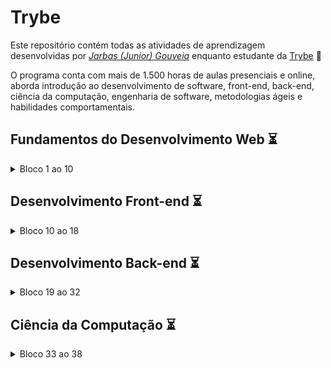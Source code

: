 # Trybe

Este repositório contém todas as atividades de aprendizagem desenvolvidas por _[Jarbas (Junior) Gouveia](https://www.linkedin.com/in/jarbasgouveia/)_ enquanto estudante da [Trybe](https://www.betrybe.com/) :rocket:

O programa conta com mais de 1.500 horas de aulas presenciais e online, aborda introdução ao desenvolvimento de software, front-end, back-end, ciência da computação, engenharia de software, metodologias ágeis e habilidades comportamentais.

## Fundamentos do Desenvolvimento Web :hourglass_flowing_sand:

<details>
<summary>Bloco 1 ao 10</summary>

#### Bloco 1: Introdução - Unix & Shell

-  [x] 1-3: _Fundamentos do Desenvolvimento Web_
-  [x] 1-3: _Introdução - Unix & Shell_
-  [x] 1-3: _Unix & Shell- Part 1_
-  [x] 1-4: _Unix & Shell- Part 2_

##### Bloco 2: Git & GitHub e Internet

-  [x] 2-1: _Git & GitHub - O que é e para que serve_
-  [x] 2-2: _Git & GitHub - Entendendo os comandos_
-  [ ] 2-3: _Internet - Entendendo como ela funciona_

##### Bloco 3: Introdução - HTML & CSS

-  [ ] 3-1: _Introdução - HTML & CSS_
-  [ ] 3-1: _HTML & CSS - Estruturas de página_
-  [ ] 3-2: _HTML & CSS - Primeiros passos em CSS_
-  [ ] 3-3: _HTML & CSS - Seletores e posicionamento_
-  [ ] 3-4: _HTML Semântico_
-  [ ] 3-5: _[Projeto - Lessons Learned]()_

##### Bloco 4: Introdução - JavaScript e Lógica de Programação

-  [ ] 4-1: _Introdução - JavaScript_
-  [ ] 4-1: _JavaScript - Primeiros passos_
-  [ ] 4-2: _JavaScript - Array e loop For_
-  [ ] 4-3: _JavaScript - Lógica de Programação e Algoritmos_
-  [ ] 4-4: _JavaScript - Objetos e funções_
-  [ ] 4-5: _[Projeto - Playground Functions]()_

##### Bloco 5: JavaScript: DOM, Eventos e Web Storage

-  [ ] 5-1: _JavaScript - DOM e seletores_
-  [ ] 5-2: _JavaScript - Trabalhando com elementos_
-  [ ] 5-3: _JavaScript - Eventos_
-  [ ] 5-4: _JavaScript - Web Storage_
-  [ ] 5-5: _Fundamentos - JavaScript - Projetos_
-  [ ] 5-5: _[Projeto - Arte com Pixels]()_
-  [ ] 5-6: _[Projeto - Lista de tarefas]()_
-  [ ] 5-7: _[Projeto (Bônus) - Meme Generator]()_
-  [ ] 5-7: _[Projeto (Bônus) - Adivinhe a Cor]()_
-  [ ] 5-7: _[Projeto (Bônus) - Carta Misteriosa]()_

##### Bloco 6: HTML & CSS: Forms, Flexbox e Responsivo

-  [ ] 6-1: _HTML & CSS - Forms_
-  [ ] 6-2: _Bibliotecas JavaScript e Frameworks CSS_
-  [ ] 6-3: _Introdução - CSS Flexbox_
-  [ ] 6-3: _CSS Flexbox - Part 1_
-  [ ] 6-4: _CSS Flexbox - Part 2_
-  [ ] 6-5: _CSS Responsivo - Mobile First_
-  [ ] 6-6: _[Projeto - Trybewarts]()_

##### Bloco 7: Introdução à JavaScript ES6 e Testes Unitários

-  [ ] 7-1: _JavaScript ES6 - let, const, arrow functions e template literals_
-  [ ] 7-2: _JavaScript ES6 - Fluxo de exceção e Objetos_
-  [ ] 7-3: _Primeiros passos em Jest_
-  [ ] 7-4: _[Projeto - JavaScript Testes Unitários]()_

##### Bloco 8: Higher Order Functions do JavaScript ES6

-  [ ] 8-1: _JavaScript ES6 - Introdução a Higher Order Functions_
-  [ ] 8-2: _JavaScript ES6 - Higher Order Functions - forEach, find, some, every, sort_
-  [ ] 8-3: _JavaScript ES6 - Higher Order Functions - map e filter_
-  [ ] 8-4: _JavaScript ES6 - Higher Order Functions - reduce_
-  [ ] 8-5: _JavaScript ES6 - spread operator, rest parameter, destructuring e mais_
-  [ ] 8-6: _[Projeto - Zoo functions]()_

##### Bloco 9: JavaScript e Testes Assíncronos

-  [ ] 9-1: _JavaScript Assíncrono e Callbacks_
-  [ ] 9-2: _JavaScript Assíncrono - Fetch API e async/await_
-  [ ] 9-3: _Jest - Testes Assíncronos_
-  [ ] 9-4: _[Projeto - Carrinho de Compras]()_
</details>

## Desenvolvimento Front-end :hourglass_flowing_sand:

<details>
<summary>Bloco 10 ao 18</summary>
  
##### Bloco 10: Introdução à React
- [ ] 10-1: _Introdução - Front-end_
- [ ] 10-1: _Introdução - React_
- [ ] 10-1: _'Hello, world' no React!_
- [ ] 10-2: _Componentes React_
- [ ] 10-3: _[Projeto - Sistema Solar]()_
##### Bloco 11: Componentes com Estado, Eventos e Formulários com React
- [ ] 11-1: _Componentes com estado e eventos_
- [ ] 11-2: _Formulários no React_
- [ ] 11-3: _[Projeto - Tryunfo]()_
##### Bloco 12: Ciclo de Vida de Componentes e React Router
- [ ] 12-1: _Ciclo de vida de componentes_
- [ ] 12-2: _React Router_
- [ ] 12-3: _[Projeto - TrybeTunes]()_
##### Bloco 13: Metodologias Ágeis
- [ ] 13-1: _Metodologias Ágeis_
- [ ] 13-2: _[Projeto - Frontend Online Store]()_
##### Bloco 14: Testes automatizados com React Testing Library
- [ ] 14-1: _RTL - Primeiros passos_
- [ ] 14-2: _RTL - Mocks e Inputs_
- [ ] 14-3: _RTL - Terstando React Router_
- [ ] 14-4: _[Projeto - Testes em React]()_
##### Bloco 15: Gerenciamento de estado com Redux
- [ ] 15-1: _Introdução ao Redux - O estado global da aplicação_
- [ ] 15-2: _Usando o Redux no React_
- [ ] 15-3: _Usando o Redux no React - Prática_
- [ ] 15-4: _Usando o Redux no React - Actions Assíncronas_
- [ ] 15-5: _Testes em React-Redux_
- [ ] 15-6: _[Projeto - Trybe Wallet]()_
##### Bloco 16: Projeto Jogo de Trivia
- [ ] 16-1: _[Projeto - Jogo de Trivia]()_
##### Bloco 17: Context API e React Hooks
- [ ] 17-1: _Context API do React_
- [ ] 17-2: _React Hooks - useState e useContext_
- [ ] 17-3: _React Hooks - useEffect e Hooks customizados_
- [ ] 17-4: _[Projeto - StarWars Datatable com Context API e Hooks]()_
##### Bloco 18: Projeto App de Receitas
- [ ] 18-1: _[Projeto - App de Receitas]()_
</details>

## Desenvolvimento Back-end :hourglass_flowing_sand:

<details>
<summary>Bloco 19 ao 32</summary>
  
##### Bloco 19: Docker: Utilizando Containers
- [ ] 19-1: _Introdução - Back-end_
- [ ] 19-1: _Utilizando Containers - Docker_
- [ ] 19-2: _Manipulação e Criação de Imagens no Docker_
- [ ] 19-3: _Orquestrando Containers com Docker Compose_
- [ ] 19-4: _[Projeto - Docker To do-List]()_
##### Bloco 20: Introdução à SQL
- [ ] 20-1: _Introdução - Bancos de dados relacionais_
- [ ] 20-1: _Banco de dados SQL_
- [ ] 20-2: _Encontrando dados em um banco de dados_
- [ ] 20-3: _Filtrando dados de forma específica_
- [ ] 20-4: _Manipulando tabelas_
- [ ] 20-5: _[Projeto - All For One]()_
##### Bloco 21: Funções SQL, JOINs e Normalização
- [ ] 21-1: _Funções mais usadas no SQL_
- [ ] 21-2: _Descomplicando JOINs_
- [ ] 21-3: _Transformando ideias em um modelo de banco de dados_
- [ ] 21-4: _Aula ao vivo + [Projeto - Vocabulary Booster]()_
##### Bloco 22: Introdução ao desenvolvimento Web com Node.js
- [ ] 22-1: _Intro - Node.js_
- [ ] 22-1: _Node.js - Um motor JavaScript_
- [ ] 22-2: _Node.js - Fluxo Assíncrono_
- [ ] 22-3: _Mocha, Chai e Sinon - Testes de Back-end com Node.js_
- [ ] 22-4: _Express - HTTP com Node.js_
- [ ] 22-5: _Express - Middlewares_
- [ ] 22-6: _[Projeto - Talker Manager]()_
##### Bloco 23: Node.js: Camada de Serviço e Arquitetura Rest e Restful
- [ ] 23-1: _Introdução - Arquitetura de Software_
- [ ] 23-1: _Arquitetura de Software - Camada de Model_
- [ ] 23-2: _Arquitetura de Software - Camada de Controller e Service_
- [ ] 23-3: _Arquitetura Web - Rest e Restful_
- [ ] 23-4: _Arquitetura de Software - Testando as Camadas_
- [ ] 23-5: _[Projeto - Store Manager]()_
##### Bloco 24: Node.js: ORM e Autenticação
- [ ] 24-1: _Introdução - Node.js: ORM e Autenticação_
- [ ] 24-1: _ORM - Interface da aplicação com o banco de dados_
- [ ] 24-2: _ORM - Associations_
- [ ] 24-3: _JWT - (JSON Web Token)_
- [ ] 24-4: _Testando APIs com Testes de Integração_
- [ ] 24-5: _[Projeto - API de Blogs]()_
##### Bloco 25: Deployment
- [ ] 25-1: _Introdução - Deploy_
- [ ] 25-1: _Infraestrutura - Deploy com Heroku_
- [ ] 25-2: _Deploy Docker & Heroku_
- [ ] 25-3: _[Projeto - Stranger Things]()_
##### Bloco 26: TypeScript
- [ ] 26-1: _Introdução - TypeScript_
- [ ] 26-1: _Introdução ao TypeScript_
- [ ] 26-2: _Tipagem Estática e Generics_
- [ ] 26-3: _Express com TypeScript_
- [ ] 26-4: _[Projeto - Trybe Smith]()_
##### Bloco 27: Programação Orientada a Objetos (POO) e SOLID
- [ ] 27-1: _Introdução à Orientação a Objetos_
- [ ] 27-2: _Herança e Interfaces_
- [ ] 27-3: _Polimorfismo_
- [ ] 27-4: _SOLID - Introdução e Princípios S, O e D_
- [ ] 27-5: _SOLID - Princípios L e I_
- [ ] 27-6: _[Projeto - Trybe and Dragons]()_
##### Bloco 28: Projeto - TFC - Trybe Futebol Clube
- [ ] 28-1: _[Projeto - TFC - Trybe Futebol Clube]()_
##### Bloco 29: Introdução ao MongoDB
- [ ] 29-1: _Introdução - NoSQL_
- [ ] 29-1: _MongoDB - Introdução_
- [ ] 29-2: _Filter Operators_
- [ ] 29-3: _Operadores de consulta_
- [ ] 29-4: _Updates Simples_
- [ ] 29-5: _Updates Complexos - Arrays_
- [ ] 29-6: _[Projeto - Commerce]()_
##### Bloco 31: MasterClass - VPS, CI/CD
- [ ] 31-1: _Dia 1_
- [ ] 31-2: _Dia 2_
##### Bloco 32: Projeto - App de Delivery
- [ ] 32-1: _[Projeto - App de Delivery]()_
</details>

## Ciência da Computação :hourglass_flowing_sand:

<details>
<summary>Bloco 33 ao 38</summary>

##### Bloco 33: Introdução à Python

-  [ ] 33-1: _Introdução - Ciência da Computação_
-  [ ] 33-1: _Aprendendo Python_
-  [ ] 33-2: _Entrada e Saída de Dados_
-  [ ] 33-3: _Testes_
-  [ ] 33-4: _[Projeto - Job Insights]()_

##### Bloco 34: Programação Orientada a Objetos e Padrões de Projeto

-  [ ] 34-1: _Introdução à programação orientada a objetos_
-  [ ] 34-2: _Herança, Composição e Interfaces_
-  [ ] 34-3: _Padrões de projeto_
-  [ ] 34-4: _[Projeto - Relatórios de Estoque]()_

##### Bloco 35: Redes e Raspagem de Dados

-  [ ] 35-1: _Arquitetura de redes_
-  [ ] 35-2: _Redes de computadores, ferramentas e segurança_
-  [ ] 35-3: _Raspagem de Dados_
-  [ ] 35-4: _[Projeto - Tech news]()_

##### Bloco 36: Algoritmos

-  [ ] 36-1: _Complexidade de Algoritmos_
-  [ ] 36-2: _Recursividade e Estratégias para solução de problemas_
-  [ ] 36-3: _Algoritmos de ordenação e busca_
-  [ ] 36-4: _[Projeto - Algoritmos]()_

##### Bloco 37: Estrutura de Dados I: Arrays, Hashmaps e Sets

-  [ ] 37-1: _Arquitetura de Computadores_
-  [ ] 37-2: _Arrays_
-  [ ] 37-3: _Hashmap e Dict_
-  [ ] 37-4: _Set_
-  [ ] 37-5: _[Projeto - Restaurant Orders]()_

##### Bloco 38: Estrutura de Dados II: Listas, Filas e Pilhas

-  [ ] 38-1: _Nó e Listas Encadeadas_
-  [ ] 38-2: _Pilhas e Filas_
-  [ ] 38-3: _[Projeto - TING - Trybe Is Not Google]()_

</details>

##
